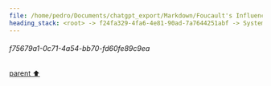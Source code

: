 ```yaml
---
file: /home/pedro/Documents/chatgpt_export/Markdown/Foucault's Influence in Humanities.md
heading_stack: <root> -> f24fa329-4fa6-4e81-90ad-7a7644251abf -> System -> 1f3b43bb-83b7-435a-b058-b8ceeece1862 -> System -> aaa26c41-3275-423c-a8bd-3a34c62d9955 -> User -> 7776b4c7-848d-4588-944b-6a7ff58673d8 -> Assistant -> aaa2f495-7b6b-47e1-a352-c902439bfdbd -> User -> d546338d-e7d5-4534-9a4d-224b0a02ffa6 -> Assistant -> aaa2117f-fb4b-4dd4-a6ca-17266c48425e -> User -> 7f415d9d-ae29-429a-8851-a90f7dc5b178 -> Assistant -> aaa24bbe-a72e-429e-aa99-f2e180763cfa -> User -> 850d1e8f-4715-416b-b369-59e0b76c5e80 -> Assistant -> aaa2113a-d870-4212-8758-573fbb03721f -> User -> f75679a1-0c71-4a54-bb70-fd60fe89c9ea
---
```

###### f75679a1-0c71-4a54-bb70-fd60fe89c9ea
[parent ⬆️](#aaa2113a-d870-4212-8758-573fbb03721f)
